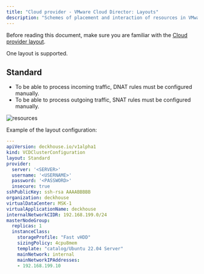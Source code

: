 ```yaml
---
title: "Cloud provider - VMware Cloud Director: Layouts"
description: "Schemes of placement and interaction of resources in VMware Cloud Director when working with the Deckhouse cloud provider."
---
```


Before reading this document, make sure you are familiar with the [Cloud provider layout](/deckhouse/docs/documentation/pages/CLOUD-PROVIDER-LAYOUT.md).

One layout is supported.

## Standard

* To be able to process incoming traffic, DNAT rules must be configured manually.
* To be able to process outgoing traffic, SNAT rules must be configured manually.

![resources](https://docs.google.com/drawings/d/e/2PACX-1vRGmMErKA7NCWKtZ6b0DTW6DfP9P3n4F4IhkK7CYae35cygF9npthYfbGp2KM1Mm75FpMIDfmTozU6i/pub?w=1000&h=774)
<!--- Source: https://docs.google.com/drawings/d/1aosnFD7AzBgHrQGvxxQHZPfV0PSaTM66A-EPMWgPEqw/edit --->

Example of the layout configuration:

```yaml
---
apiVersion: deckhouse.io/v1alpha1
kind: VCDClusterConfiguration
layout: Standard
provider:
  server: '<SERVER>'
  username: '<USERNAME>'
  password: '<PASSWORD>'
  insecure: true
sshPublicKey: ssh-rsa AAAABBBBB
organization: deckhouse
virtualDataCenter: MSK-1
virtualApplicationName: deckhouse
internalNetworkCIDR: 192.168.199.0/24
masterNodeGroup:
  replicas: 1
  instanceClass:
    storageProfile: "Fast vHDD"
    sizingPolicy: 4cpu8mem
    template: "catalog/Ubuntu 22.04 Server"
    mainNetwork: internal
    mainNetworkIPAddresses:
    - 192.168.199.10
```
